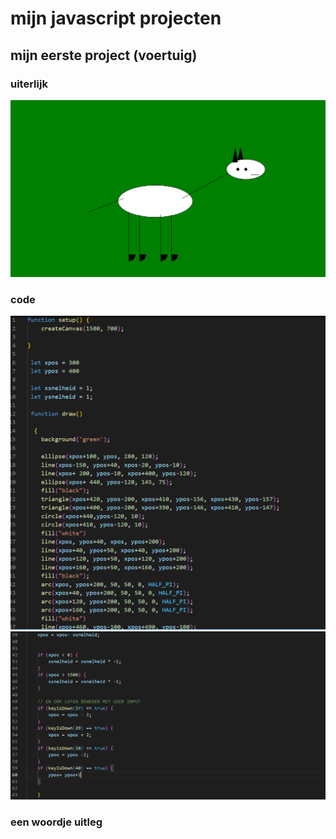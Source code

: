 # mijn javascript projecten

## mijn eerste project (voertuig)
### uiterlijk
![Screenshot](afbeeldingen/eerste_project_JS.png)

### code
![Screenshot](afbeeldingen/gegevens_eerste_project_JS.png)
![Screenshot](afbeeldingen/gegevens2_eerste_project_JS.png)

### een woordje uitleg
